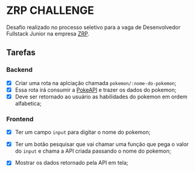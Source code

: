 # ZRP CHALLENGE

Desafio realizado no processo seletivo para a vaga de Desenvolvedor Fullstack Junior na empresa [ZRP](https://zrp.com.br).

## Tarefas

### Backend
- [X] Criar uma rota na aplciação chamada `pokemon/:nome-do-pokemon`;
- [X] Essa rota irá consumir a [PokeAPI](https://pokeapi.co) e trazer os dados do pokemon;
- [X] Deve ser retornado ao usuário as habilidades do pokemon em ordem alfabetica;

### Frontend
- [X] Ter um campo `input` para digitar o nome do pokemon;
- [X] Ter um botão pesquisar que vai chamar uma função que pega o valor do `input` e chama a API criada passando o nome do pokemon;
- [X] Mostrar os dados retornado pela API em tela;

